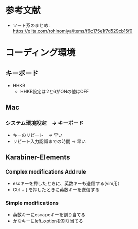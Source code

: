 # 参考文献

- ソート系のまとめ: https://qiita.com/rohinomiya/items/f6c175e1f7d529cb15f0

# コーディング環境

## キーボード
- HHKB
  - HHKB設定は2と6がONの他はOFF

## Mac
### システム環境設定　-> キーボード 
- キーのリピート　=> 早い 
- リピート入力認識までの時間 => 早い

## Karabiner-Elements
### Complex modifications Add rule
- escキーを押したときに、英数キーも送信する(vim用）
- Ctrl + \[ を押したときに英数キーを送信する

### Simple modifications
- 英数キーにescapeキーを割り当てる
- かなキーにleft_optionを割り当てる
